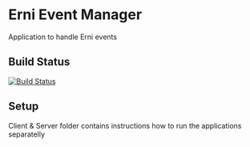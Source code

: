 # Erni Event Manager

Application to handle Erni events

## Build Status

[![Build Status](https://travis-ci.com/ERNICommunity/ErniEventManager.svg?branch=master)](https://travis-ci.com/ERNICommunity/ErniEventManager)

## Setup

Client & Server folder contains instructions how to run the applications separatelly